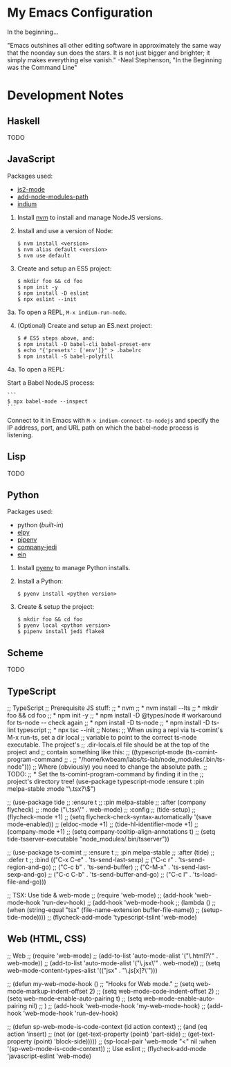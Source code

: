 # My Emacs Configuration

In the beginning...

"Emacs outshines all other editing software in approximately the
same way that the noonday sun does the stars.  It is not just bigger
and brighter; it simply makes everything else vanish."
-Neal Stephenson, "In the Beginning was the Command Line"

# Development Notes

## Haskell

TODO

## JavaScript

Packages used:

* [js2-mode](https://github.com/mooz/js2-mode/)
* [add-node-modules-path](https://github.com/codesuki/add-node-modules-path)
* [indium](https://indium.readthedocs.io/en/latest/index.html)

1. Install [nvm](https://github.com/creationix/nvm) to install and manage NodeJS versions.

2. Install and use a version of Node:

    ```
    $ nvm install <version>
    $ nvm alias default <version>
    $ nvm use default

3. Create and setup an ES5 project:

    ```
    $ mkdir foo && cd foo
    $ npm init -y
    $ npm install -D eslint
    $ npx eslint --init
    ```

3a. To open a REPL, `M-x indium-run-node`.

4. (Optional) Create and setup an ES.next project:

    ```
    $ # ES5 steps above, and:
    $ npm install -D babel-cli babel-preset-env
    $ echo "{'presets': ['env']}" > .babelrc
    $ npm install -S babel-polyfill
    ```

4a. To open a REPL:

Start a Babel NodeJS process:

    ```
    $ npx babel-node --inspect
    ```

Connect to it in Emacs with `M-x indium-connect-to-nodejs` and specify
the IP address, port, and URL path on which the babel-node process is
listening.

## Lisp

TODO

## Python

Packages used:

* python (*built-in*)
* [elpy](https://elpy.readthedocs.io/en/latest/index.html)
* [pipenv](https://github.com/pwalsh/pipenv.el)
* [company-jedi](https://github.com/syohex/emacs-company-jedi)
* [ein](http://millejoh.github.io/emacs-ipython-notebook/)

1. Install [pyenv](https://github.com/pyenv/pyenv) to manage Python installs.

2. Install a Python:

    ```
    $ pyenv install <python version>
    ```

3. Create & setup the project:

    ```
    $ mkdir foo && cd foo
    $ pyenv local <python version>
    $ pipenv install jedi flake8
    ```

## Scheme

TODO

## TypeScript

;; TypeScript
;; Prerequisite JS stuff:
;;   * nvm
;;   * nvm install --lts
;;   * mkdir foo && cd foo
;;   * npm init -y
;;   * npm install -D @types/node  # workaround for ts-node -- check again
;;   * npm install -D ts-node
;;   * npm install -D ts-lint typescript
;;   * npx tsc --init
;; Notes:
;;   When using a repl via ts-comint's M-x run-ts, set a dir local
;;   variable to point to the correct ts-node executable.  The project's
;;   .dir-locals.el file should be at the top of the project and
;;   contain something like this:
;;     ((typescript-mode (ts-comint-program-command
;;                        .
;;                        "/home/kwbeam/labs/ts-lab/node_modules/.bin/ts-node")))
;;   Where (obviously) you need to change the absolute path.
;;   TODO:
;;     * Set the ts-comint-program-command by finding it in the
;;       project's directory tree!
(use-package typescript-mode
  :ensure t
  :pin melpa-stable
  :mode "\\.tsx?\\$")

;; (use-package tide
;;   :ensure t
;;   :pin melpa-stable
;;   :after (company flycheck)
;;   :mode ("\\.tsx\\'" . web-mode)
;;   :config
;;   (tide-setup)
;;   (flycheck-mode +1)
;;   (setq flycheck-check-syntax-automatically '(save mode-enabled))
;;   (eldoc-mode +1)
;;   (tide-hl-identifier-mode +1)
;;   (company-mode +1)
;;   (setq company-tooltip-align-annotations t)
;;   (setq tide-tsserver-executable "node_modules/.bin/tsserver"))

;; (use-package ts-comint
;;   :ensure t
;;   :pin melpa-stable
;;   :after (tide)
;;   :defer t
;;   :bind (("C-x C-e" . 'ts-send-last-sexp)
;;          ("C-c r" . 'ts-send-region-and-go)
;;          ("C-c b" . 'ts-send-buffer)
;;          ("C-M-x" . 'ts-send-last-sexp-and-go)
;;          ("C-c C-b" . 'ts-send-buffer-and-go)
;;          ("C-c l" . 'ts-load-file-and-go)))

;; TSX: Use tide & web-mode
;; (require 'web-mode)
;; (add-hook 'web-mode-hook 'run-dev-hook)
;; (add-hook 'web-mode-hook
;;           (lambda ()
;;             (when (string-equal "tsx" (file-name-extension buffer-file-name))
;;               (setup-tide-mode))))
;; (flycheck-add-mode 'typescript-tslint 'web-mode)

## Web (HTML, CSS)

;; Web
;; (require 'web-mode)
;; (add-to-list 'auto-mode-alist '("\\.html?\\'" . web-mode))
;; (add-to-list 'auto-mode-alist '("\\.jsx\\'" . web-mode))
;; (setq web-mode-content-types-alist '(("jsx" . "\\.js[x]?\\'")))

;; (defun my-web-mode-hook ()
;;   "Hooks for Web mode."
;;   (setq web-mode-markup-indent-offset 2)
;;   (setq web-mode-code-indent-offset 2)
;;   (setq web-mode-enable-auto-pairing t)
;;   (setq web-mode-enable-auto-pairing nil)
;;   )
;; (add-hook 'web-mode-hook  'my-web-mode-hook)
;; (add-hook 'web-mode-hook 'run-dev-hook)

;; (defun sp-web-mode-is-code-context (id action context)
;;   (and (eq action 'insert)
;;        (not (or (get-text-property (point) 'part-side)
;;                 (get-text-property (point) 'block-side)))))
;; (sp-local-pair 'web-mode "<" nil :when '(sp-web-mode-is-code-context))
;; Use eslint
;; (flycheck-add-mode 'javascript-eslint 'web-mode)
